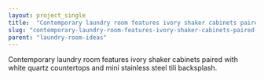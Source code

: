 ```yaml
---
layout: project_single
title:  "Contemporary laundry room features ivory shaker cabinets paired with white quartz countertops and mini stainless steel tili backsplash."
slug: "contemporary-laundry-room-features-ivory-shaker-cabinets-paired-with-white-quartz-countertops-and-mini-stainless"
parent: "laundry-room-ideas"
---
```

Contemporary laundry room features ivory shaker cabinets paired with white quartz countertops and mini stainless steel tili backsplash.